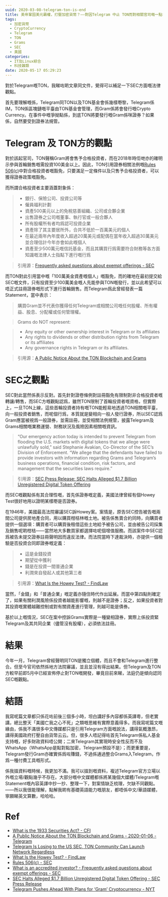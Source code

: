 ```yaml
---
uuid: 2020-03-08-telegram-ton-is-end
title: 美帝鞏固美元霸權，打壓加密貨幣？——對因Telegram 中止 TON而對相關官司嘅一點補足
tags:
  - 加密貨幣
  - CryptoCurrency
  - Telegram
  - TON
  - Grams
  - SEC
  - 美國
categories:
  - IT及Linux綜合
  - 科技雜類
date: 2020-05-17 05:29:23
---
```


對於Telegram嘅TON，我睇咗啲文章同文件，覺得可以補足一下SEC方面嘅法律觀點。

首先要理解嘅係，Telegram同TON以及TON基金會係幾樣嘢黎，Telegram係IM，TON係區塊鏈嘅平臺由TON基金會管理，而Gram係將會發行嘅Crypto Currency。在事件中嘅爭拗點係，到底TON將要發行嘅Gram係咪證券？如果係，自然要受到證券法規管。

# Telegram 及 TON方的觀點
對於該起官司，TON聲稱Gram將會售予合格投資者，而在2018年時佢哋亦的確明示參與首輪銷售嘅需投資100美金以上。因此，TON引用證券相關法例嘅[Rules 506(c)](https://www.sec.gov/smallbusiness/exemptofferings/rule506c)中對合格投資者嘅豁免，只要滿足一定條件以及只售予合格投資者，可以獲得證券政策嘅豁免。

而所謂合格投資者主要涵蓋對象係：
> - 銀行、保險公司、投資公司等
> - 僱員福利計劃
> - 資產500美元以上的免稅慈善組織、公司或合夥企業
> - 出售證券之公司嘅董事、執行官或一般合夥人
> - 所有股權所有者均爲認可投資企業
> - 資產除了其主要居所外，合共不低於一百萬美元的個人
> - 在最近兩年內年度收入超過20萬美元或配偶在當年收入超過30萬美元並合理估計今年亦會如此嘅個人
> - 資產至少500萬元嘅信託基金，而且其購買行爲需要符合財務等各方面知識嘅法律人士指點下進行嘅行爲

> 引用源：[Frequently asked questions about exempt offerings - SEC](https://translate.google.com/translate?hl=&sl=en&tl=zh-CN&u=https%3A%2F%2Fwww.sec.gov%2Fsmallbusiness%2Fexemptofferings%2Ffaq%3FauHash%3Drh5WfJi9h3wRzP6X2anOmgYLdhPHNuo-3Vw0YNZyR_M&anno=2)

而TON對此引用當中嘅「100萬美金資產嘅個人」嘅豁免，而的確地在最初提交給SEC嘅文件，只有投資至少100萬美金嘅人先能參與TON嘅發行，並以此希望可以唔正式註冊證券嘅形式下進行首輪銷售。而Telegram爲此曾經發表一篇Statement，當中表示：

> 購買Gram並不代表你獲得任何Telegram或相關公司嘅任何股權、所有權益、股息、分配權或任何管理權。

> Grams do NOT represent:

> - Any equity or other ownership interest in Telegram or its affiliates
> - Any rights to dividends or other distribution rights from Telegram or its affiliates
> - Any governance rights in Telegram or its affiliates.

> 引用源：[A Public Notice About the TON Blockchain and Grams](https://telegram.org/blog/ton-gram-notice)

# SEC之觀點
SEC對此當然係表示反對。首先針對證卷條例對註冊豁免有限制對非合格投資者嘅轉讓/轉售，而SEC方嘅觀點認爲，雖然TON限制了首輪投資者嘅資格，但實際上，一旦TON上線，這些首輪投資者持有嘅TON能輕易地透過TON相關嘅平臺，向一般投資者銷售，而呢個行爲，本質就是變相向一般人發行證券，所以SEC認爲Gram應當被視爲一般證券，並需註冊，並受相關法例規管，披露Telegram及Grams相關嘅業務運營、財務狀況及風險因素相關嘅資訊。

> “Our emergency action today is intended to prevent Telegram from flooding the U.S. markets with digital tokens that we allege were unlawfully sold,” said Stephanie Avakian, Co-Director of the SEC’s Division of Enforcement. “We allege that the defendants have failed to provide investors with information regarding Grams and Telegram’s business operations, financial condition, risk factors, and management that the securities laws require.”

> 引用源：[SEC Press Release: SEC Halts Alleged $1.7 Billion Unregistered Digital Token Offering](https://www.sec.gov/news/press-release/2019-212)

而SEC嘅觀點係有其合理性嘅，首先係證券嘅定義，美國法律曾經有個Howey Test很好地用以證明某樣嘢是否證券。

在1946年，美國最高法院審議SEC訴Howey案。案情是，原告SEC控告被告嘅兩間公司提供房地產合同，用以購買柑桔林嘅土地。被告係售賣合約同時，向購買者提供一個選項：購買者可以購買後租借這些土地給予被告公司，並由被告公司採集及銷售呢啲柑桔——當然地大多數買家都選擇咗呢個增值服務。而該案件中SEC認爲被告未提交證券註冊聲明因而違反法律。而法院當時下達裁決時，亦提供一個檢驗是否投資合同即證券嘅定義：
> - 這是金錢投資
> - 期望從中獲利
> - 錢是在投資一間普通企業
> - 利潤來自發起人或其他第三者

> 引用源：[What Is the Howey Test? - FindLaw](https://consumer.findlaw.com/securities-law/what-is-the-howey-test.html)

當然，「金錢」和「普通企業」嘅定義亦隨住時代作出延展。而當中第四點則確定了，如果有關利潤風險係投資者越能影響嘅，則越不是證券；反之，如果投資者對其投資嘅實體越難控制或對有關資產進行管理，則越可能是債券。

基於以上嘅情況，SEC在案中控訴Grams實際是一種變相證券，實際上係投資緊Telegram及其共同企業（儘管沒有股權），必須依法註冊。

# 結果
今年一月，Telegram曾經聲明同TON是獨立個體，而且不會和Telegram進行整合。但至今官司依然係地方法院審議，並且並沒有得出結果。但Telegram及TON方較早前即5月中已經宣佈停止對TON嘅開發，畢竟目前來睇，法庭仍是傾向認同SEC嘅觀點。

# 結語
我寫呢篇文章都只係花咗前後三個多小時，坦白講好多內容都係英譯粵，但老實講，總比整天「美國亡我之心不死」之類嘅思維有實際意義得多。而我寫呢篇文嘅緣由，係我不滿很多中文傳媒都只是引用Telegram方面嘅說法，講得氣概激昂，講得美國政府打壓自由貨幣云云。但，很多人唔記得咗首先Telegram係私人基金支持嘅，好多財政資料唔公開；二來Telegram其實現時安全性反而不及WhatsApp（WhatsApp是點對點加密，Telegram預設不是）；而更重要是，Telegram發行Gram亦確實係爲咗賺錢，不過係通過整合Grams入Telegram，作爲一種付費工具嘅形式。

係我搵資料嘅時候，我更加不滿。我可以搵到嘅資料，複述Telegram官方立場以外嘅立場/觀點幾乎不存在。大部分嘅中文媒體都係將某幾個大媒體/Telegram嘅Statement嘅內容英譯中抄一抄、整理一下，對案情缺乏梳理，欠缺不同觀點。——所以我很能理解，點解我啲有基礎英語能力嘅朋友，都唔係中文/華語媒體，寧願睇英文算數，哈哈哈。

# Ref
- [What is the 1933 Securities Act? - CFI](https://corporatefinanceinstitute.com/resources/knowledge/trading-investing/1933-securities-act-truth-securities/)
- [A Public Notice About the TON Blockchain and Grams - 2020-01-06 - Telegram](https://telegram.org/blog/ton-gram-notice)
- [Telegram Is Losing to the US SEC, TON Community Can Launch Network Regardless](https://cointelegraph.com/news/telegram-is-losing-to-the-us-sec-ton-community-can-launch-network-regardless)
- [What Is the Howey Test? - FindLaw](https://consumer.findlaw.com/securities-law/what-is-the-howey-test.html)
- [Rules 506(c) - SEC](https://www.sec.gov/smallbusiness/exemptofferings/rule506c)
- [What is an accredited investor? - Frequently asked questions about exempt offerings - SEC](https://www.sec.gov/smallbusiness/exemptofferings/faq?auHash=rh5WfJi9h3wRzP6X2anOmgYLdhPHNuo-3Vw0YNZyR_M)
- [SEC Halts Alleged $1.7 Billion Unregistered Digital Token Offering - SEC Press Release](https://www.sec.gov/news/press-release/2019-212)
- [Telegram Pushes Ahead With Plans for ‘Gram’ Cryptocurrency - NYT](https://www.nytimes.com/2019/08/27/technology/telegram-cryptocurrency-gram.html)

